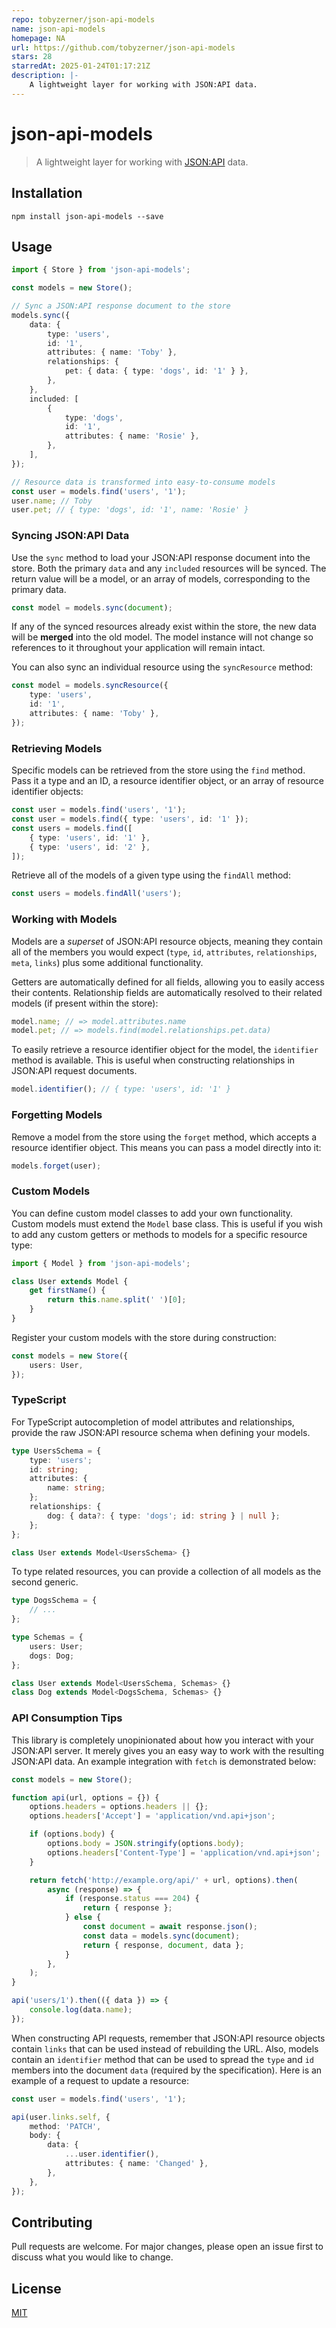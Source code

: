 ```yaml
---
repo: tobyzerner/json-api-models
name: json-api-models
homepage: NA
url: https://github.com/tobyzerner/json-api-models
stars: 28
starredAt: 2025-01-24T01:17:21Z
description: |-
    A lightweight layer for working with JSON:API data.
---
```


# json-api-models

> A lightweight layer for working with [JSON:API](http://jsonapi.org) data.

## Installation

```
npm install json-api-models --save
```

## Usage

```ts
import { Store } from 'json-api-models';

const models = new Store();

// Sync a JSON:API response document to the store
models.sync({
    data: {
        type: 'users',
        id: '1',
        attributes: { name: 'Toby' },
        relationships: {
            pet: { data: { type: 'dogs', id: '1' } },
        },
    },
    included: [
        {
            type: 'dogs',
            id: '1',
            attributes: { name: 'Rosie' },
        },
    ],
});

// Resource data is transformed into easy-to-consume models
const user = models.find('users', '1');
user.name; // Toby
user.pet; // { type: 'dogs', id: '1', name: 'Rosie' }
```

### Syncing JSON:API Data

Use the `sync` method to load your JSON:API response document into the store. Both the primary `data` and any `included`
resources will be synced. The return value will be a model, or an array of models, corresponding to the primary data.

```ts
const model = models.sync(document);
```

If any of the synced resources already exist within the store, the new data will be **merged** into the old model. The
model instance will not change so references to it throughout your application will remain intact.

You can also sync an individual resource using the `syncResource` method:

```ts
const model = models.syncResource({
    type: 'users',
    id: '1',
    attributes: { name: 'Toby' },
});
```

### Retrieving Models

Specific models can be retrieved from the store using the `find` method. Pass it a type and an ID, a resource identifier
object, or an array of resource identifier objects:

```ts
const user = models.find('users', '1');
const user = models.find({ type: 'users', id: '1' });
const users = models.find([
    { type: 'users', id: '1' },
    { type: 'users', id: '2' },
]);
```

Retrieve all of the models of a given type using the `findAll` method:

```ts
const users = models.findAll('users');
```

### Working with Models

Models are a _superset_ of JSON:API resource objects, meaning they contain all of the members you would
expect (`type`, `id`, `attributes`, `relationships`, `meta`, `links`) plus some additional functionality.

Getters are automatically defined for all fields, allowing you to easily access their contents. Relationship fields are
automatically resolved to their related models (if present within the store):

```ts
model.name; // => model.attributes.name
model.pet; // => models.find(model.relationships.pet.data)
```

To easily retrieve a resource identifier object for the model, the `identifier` method is available. This is useful when
constructing relationships in JSON:API request documents.

```ts
model.identifier(); // { type: 'users', id: '1' }
```

### Forgetting Models

Remove a model from the store using the `forget` method, which accepts a resource identifier object. This means you can
pass a model directly into it:

```ts
models.forget(user);
```

### Custom Models

You can define custom model classes to add your own functionality. Custom models must extend the `Model` base class.
This is useful if you wish to add any custom getters or methods to models for a specific resource type:

```ts
import { Model } from 'json-api-models';

class User extends Model {
    get firstName() {
        return this.name.split(' ')[0];
    }
}
```

Register your custom models with the store during construction:

```ts
const models = new Store({
    users: User,
});
```

### TypeScript

For TypeScript autocompletion of model attributes and relationships, provide the raw JSON:API resource schema when defining your models.

```ts
type UsersSchema = {
    type: 'users';
    id: string;
    attributes: {
        name: string;
    };
    relationships: {
        dog: { data?: { type: 'dogs'; id: string } | null };
    };
};

class User extends Model<UsersSchema> {}
```

To type related resources, you can provide a collection of all models as the second generic.

```ts
type DogsSchema = {
    // ...
};

type Schemas = {
    users: User;
    dogs: Dog;
};

class User extends Model<UsersSchema, Schemas> {}
class Dog extends Model<DogsSchema, Schemas> {}
```

### API Consumption Tips

This library is completely unopinionated about how you interact with your JSON:API server. It merely gives you an easy
way to work with the resulting JSON:API data. An example integration with `fetch` is demonstrated below:

```ts
const models = new Store();

function api(url, options = {}) {
    options.headers = options.headers || {};
    options.headers['Accept'] = 'application/vnd.api+json';

    if (options.body) {
        options.body = JSON.stringify(options.body);
        options.headers['Content-Type'] = 'application/vnd.api+json';
    }

    return fetch('http://example.org/api/' + url, options).then(
        async (response) => {
            if (response.status === 204) {
                return { response };
            } else {
                const document = await response.json();
                const data = models.sync(document);
                return { response, document, data };
            }
        },
    );
}

api('users/1').then(({ data }) => {
    console.log(data.name);
});
```

When constructing API requests, remember that JSON:API resource objects contain `links` that can be used instead of
rebuilding the URL. Also, models contain an `identifier` method that can be used to spread the `type` and `id` members
into the document `data` (required by the specification). Here is an example of a request to update a resource:

```ts
const user = models.find('users', '1');

api(user.links.self, {
    method: 'PATCH',
    body: {
        data: {
            ...user.identifier(),
            attributes: { name: 'Changed' },
        },
    },
});
```

## Contributing

Pull requests are welcome. For major changes, please open an issue first to discuss what you would like to change.

## License

[MIT](LICENSE)

